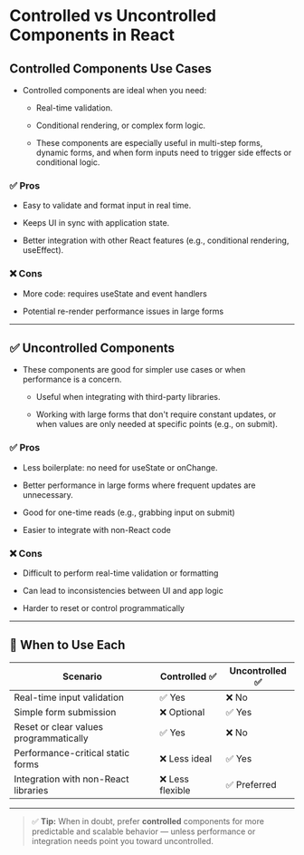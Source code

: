 # Controlled vs Uncontrolled Components in React

## Controlled Components Use Cases
 
- Controlled components are ideal when you need:

  * Real-time validation.

  * Conditional rendering, or complex form logic. 
  
  * These components are especially useful in multi-step forms, dynamic forms, and when form inputs need to trigger side effects or conditional logic. 

### ✅ Pros
- Easy to validate and format input in real time.

- Keeps UI in sync with application state.

- Better integration with other React features (e.g., conditional rendering, useEffect).

### ❌ Cons
- More code: requires useState and event handlers

- Potential re-render performance issues in large forms

---

## ✅ Uncontrolled Components

- These components are good for simpler use cases or when performance is a concern.

  * Useful when integrating with third-party libraries. 

  * Working with large forms that don't require constant updates, or when values are only needed at specific points (e.g., on submit). 


### ✅ Pros
- Less boilerplate: no need for useState or onChange.

- Better performance in large forms where frequent updates are unnecessary.

- Good for one-time reads (e.g., grabbing input on submit)

- Easier to integrate with non-React code

### ❌ Cons
- Difficult to perform real-time validation or formatting

- Can lead to inconsistencies between UI and app logic

- Harder to reset or control programmatically

---

## 🧪 When to Use Each

| Scenario                               | Controlled ✅ | Uncontrolled ✅ |
|----------------------------------------|------------------|------------------|
| Real-time input validation             | ✅ Yes           | ❌ No            |
| Simple form submission                 | ❌ Optional      | ✅ Yes           |
| Reset or clear values programmatically | ✅ Yes           | ❌ No            |
| Performance-critical static forms      | ❌ Less ideal    | ✅ Yes           |
| Integration with non-React libraries   | ❌ Less flexible | ✅ Preferred     |

---

> ✅ **Tip:** When in doubt, prefer **controlled** components for more predictable and scalable behavior — unless performance or integration needs point you toward uncontrolled.
